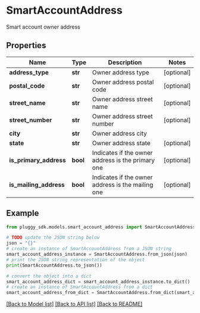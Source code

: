 # SmartAccountAddress

Smart account owner address

## Properties

Name | Type | Description | Notes
------------ | ------------- | ------------- | -------------
**address_type** | **str** | Owner address type | [optional] 
**postal_code** | **str** | Owner address postal code | [optional] 
**street_name** | **str** | Owner address street name | [optional] 
**street_number** | **str** | Owner address street number | [optional] 
**city** | **str** | Owner address city | 
**state** | **str** | Owner address state | [optional] 
**is_primary_address** | **bool** | Indicates if the owner address is the primary one | [optional] 
**is_mailing_address** | **bool** | Indicates if the owner address is the mailing one | [optional] 

## Example

```python
from pluggy_sdk.models.smart_account_address import SmartAccountAddress

# TODO update the JSON string below
json = "{}"
# create an instance of SmartAccountAddress from a JSON string
smart_account_address_instance = SmartAccountAddress.from_json(json)
# print the JSON string representation of the object
print(SmartAccountAddress.to_json())

# convert the object into a dict
smart_account_address_dict = smart_account_address_instance.to_dict()
# create an instance of SmartAccountAddress from a dict
smart_account_address_from_dict = SmartAccountAddress.from_dict(smart_account_address_dict)
```
[[Back to Model list]](../README.md#documentation-for-models) [[Back to API list]](../README.md#documentation-for-api-endpoints) [[Back to README]](../README.md)


